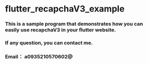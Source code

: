 # flutter_recapchaV3_example
### This is a sample program that demonstrates how you can easily use recapchaV3 in your flutter website.
### If any question, you can contact me.
### Email： a0935210570602@
